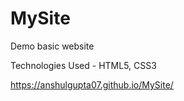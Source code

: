 # MySite
Demo basic website

Technologies Used - HTML5, CSS3

https://anshulgupta07.github.io/MySite/
